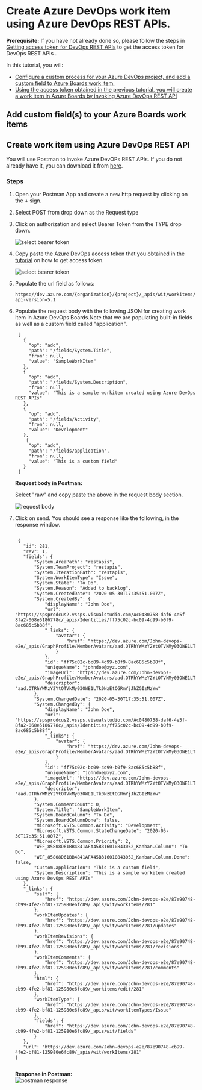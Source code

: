 # Create Azure DevOps work item using Azure DevOps REST APIs.  

**Prerequisite:** If you have not already done so, please follow the steps in [Getting access token for DevOps REST APIs][1] to get the access token for DevOps REST APIs . 

In this tutorial, you will:
- [Configure a custom process for your Azure DevOps project, and add a custom field to Azure Boards work item.](#u1)
- [Using the access token obtained in the previous tutorial, you will create a work item in Azure Boards by invoking Azure DevOps REST API](#u2)


## <a name="u1"> Add custom field(s) to your Azure Boards work items  
  
## <a name="u2"> Create work item using Azure DevOps REST API
  
  You will use Postman to invoke Azure DevOPs REST APIs. If you do not already have it, you can download it from [here][1].
  
  ### Steps  
  
  1. Open your Postman App and create a new http request by clicking on the **+** sign. 
  2. Select POST from drop down as the Request type
  3. Click on authorization and select Bearer Token from the TYPE drop down.  
     
     ![select bearer token](./images/select-bearer-token.png)  
  4. Copy paste the Azure DevOps access token that you obtained in the [tutorial][2] on how to get access token.  
      
     ![select bearer token](./images/bearer-token-entry.PNG)  
     
  5. Populate the url field as follows:
     
     ```
     https://dev.azure.com/{organization}/{project}/_apis/wit/workitems/$issue?api-version=5.1
     
     ```
  6. Populate the request body with the following JSON for creating work item in Azure DevOps Boards.Note that we are populating built-in fields as well as a custom field called "application". 
  
     ```
      [
        {
          "op": "add",
          "path": "/fields/System.Title",
          "from": null,
          "value": "SampleWorkItem"
        },
        {
          "op": "add",
          "path": "/fields/System.Description",
          "from": null,
          "value": "This is a sample workitem created using Azure DevOps REST APIs"
        },
        {
          "op": "add",
          "path": "/fields/Activity",
          "from": null,
          "value": "Development"
        },
         {
          "op": "add",
          "path": "/fields/application",
          "from": null,
          "value": "This is a custom field"
        }
      ]
     ```
     **Request body in Postman:**
     
     Select "raw" and copy paste the above in the request body section.
     
      ![request body](./images/req-body.png)  
      
  7. Click on send. You should see a response like the following, in the response window.
    
     ```
     
      {
        "id": 281,
        "rev": 1,
        "fields": {
            "System.AreaPath": "restapis",
            "System.TeamProject": "restapis",
            "System.IterationPath": "restapis",
            "System.WorkItemType": "Issue",
            "System.State": "To Do",
            "System.Reason": "Added to backlog",
            "System.CreatedDate": "2020-05-30T17:35:51.007Z",
            "System.CreatedBy": {
                "displayName": "John Doe",
                "url": "https://spsprodcus2.vssps.visualstudio.com/Ac0480758-daf6-4e5f-8fa2-068e5186778c/_apis/Identities/ff75c02c-bc09-4d99-b0f9-8ac685c5b88f",
                "_links": {
                    "avatar": {
                        "href": "https://dev.azure.com/John-devops-e2e/_apis/GraphProfile/MemberAvatars/aad.OTRhYWMzY2YtOTVkMy03OWE1LTk0NzEtOGRmYjJhZGIzMzYw"
                    }
                },
                "id": "ff75c02c-bc09-4d99-b0f9-8ac685c5b88f",
                "uniqueName": "johndoe@xyz.com",
                "imageUrl": "https://dev.azure.com/John-devops-e2e/_apis/GraphProfile/MemberAvatars/aad.OTRhYWMzY2YtOTVkMy03OWE1LTk0NzEtOGRmYjJhZGIzMzYw",
                "descriptor": "aad.OTRhYWMzY2YtOTVkMy03OWE1LTk0NzEtOGRmYjJhZGIzMzYw"
            },
            "System.ChangedDate": "2020-05-30T17:35:51.007Z",
            "System.ChangedBy": {
                "displayName": "John Doe",
                "url": "https://spsprodcus2.vssps.visualstudio.com/Ac0480758-daf6-4e5f-8fa2-068e5186778c/_apis/Identities/ff75c02c-bc09-4d99-b0f9-8ac685c5b88f",
                "_links": {
                    "avatar": {
                        "href": "https://dev.azure.com/John-devops-e2e/_apis/GraphProfile/MemberAvatars/aad.OTRhYWMzY2YtOTVkMy03OWE1LTk0NzEtOGRmYjJhZGIzMzYw"
                    }
                },
                "id": "ff75c02c-bc09-4d99-b0f9-8ac685c5b88f",
                "uniqueName": "johndoe@xyz.com",
                "imageUrl": "https://dev.azure.com/John-devops-e2e/_apis/GraphProfile/MemberAvatars/aad.OTRhYWMzY2YtOTVkMy03OWE1LTk0NzEtOGRmYjJhZGIzMzYw",
                "descriptor": "aad.OTRhYWMzY2YtOTVkMy03OWE1LTk0NzEtOGRmYjJhZGIzMzYw"
            },
            "System.CommentCount": 0,
            "System.Title": "SampleWorkItem",
            "System.BoardColumn": "To Do",
            "System.BoardColumnDone": false,
            "Microsoft.VSTS.Common.Activity": "Development",
            "Microsoft.VSTS.Common.StateChangeDate": "2020-05-30T17:35:51.007Z",
            "Microsoft.VSTS.Common.Priority": 2,
            "WEF_85808D61BB4841AFA45B316010843052_Kanban.Column": "To Do",
            "WEF_85808D61BB4841AFA45B316010843052_Kanban.Column.Done": false,
            "Custom.application": "This is a custom field",
            "System.Description": "This is a sample workitem created using Azure DevOps REST APIs"
        },
        "_links": {
            "self": {
                "href": "https://dev.azure.com/John-devops-e2e/87e90748-cb99-4fe2-bf81-125980e6fc89/_apis/wit/workItems/281"
            },
            "workItemUpdates": {
                "href": "https://dev.azure.com/John-devops-e2e/87e90748-cb99-4fe2-bf81-125980e6fc89/_apis/wit/workItems/281/updates"
            },
            "workItemRevisions": {
                "href": "https://dev.azure.com/John-devops-e2e/87e90748-cb99-4fe2-bf81-125980e6fc89/_apis/wit/workItems/281/revisions"
            },
            "workItemComments": {
                "href": "https://dev.azure.com/John-devops-e2e/87e90748-cb99-4fe2-bf81-125980e6fc89/_apis/wit/workItems/281/comments"
            },
            "html": {
                "href": "https://dev.azure.com/John-devops-e2e/87e90748-cb99-4fe2-bf81-125980e6fc89/_workitems/edit/281"
            },
            "workItemType": {
                "href": "https://dev.azure.com/John-devops-e2e/87e90748-cb99-4fe2-bf81-125980e6fc89/_apis/wit/workItemTypes/Issue"
            },
            "fields": {
                "href": "https://dev.azure.com/John-devops-e2e/87e90748-cb99-4fe2-bf81-125980e6fc89/_apis/wit/fields"
            }
        },
        "url": "https://dev.azure.com/John-devops-e2e/87e90748-cb99-4fe2-bf81-125980e6fc89/_apis/wit/workItems/281"
     }
         
     ```
     **Response in Postman:**  
     ![postman response](./images/response.png)  
     
[1]:https://www.postman.com/downloads/
[2]:https://github.com/aj3705/AzureDevOps/blob/master/restapis/ado-authentication.md

